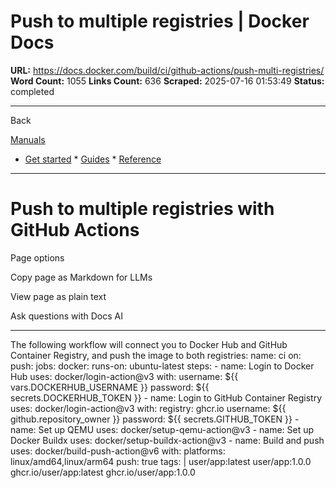 # Push to multiple registries | Docker Docs

**URL:** https://docs.docker.com/build/ci/github-actions/push-multi-registries/
**Word Count:** 1055
**Links Count:** 636
**Scraped:** 2025-07-16 01:53:49
**Status:** completed

---

Back

[Manuals](https://docs.docker.com/manuals/)

  * [Get started](https://docs.docker.com/get-started/)   * [Guides](https://docs.docker.com/guides/)   * [Reference](https://docs.docker.com/reference/)

* * *

# Push to multiple registries with GitHub Actions

Page options

Copy page as Markdown for LLMs

View page as plain text

Ask questions with Docs AI

* * *

The following workflow will connect you to Docker Hub and GitHub Container Registry, and push the image to both registries:               name: ci          on:       push:          jobs:       docker:         runs-on: ubuntu-latest         steps:           - name: Login to Docker Hub             uses: docker/login-action@v3             with:               username: ${{ vars.DOCKERHUB_USERNAME }}               password: ${{ secrets.DOCKERHUB_TOKEN }}                - name: Login to GitHub Container Registry             uses: docker/login-action@v3             with:               registry: ghcr.io               username: ${{ github.repository_owner }}               password: ${{ secrets.GITHUB_TOKEN }}                - name: Set up QEMU             uses: docker/setup-qemu-action@v3                - name: Set up Docker Buildx             uses: docker/setup-buildx-action@v3                - name: Build and push             uses: docker/build-push-action@v6             with:               platforms: linux/amd64,linux/arm64               push: true               tags: |                 user/app:latest                 user/app:1.0.0                 ghcr.io/user/app:latest                 ghcr.io/user/app:1.0.0